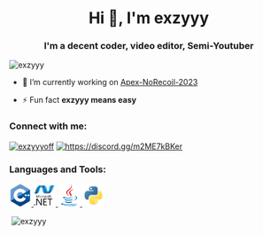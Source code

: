 <h1 align="center">Hi 👋, I'm exzyyy</h1>
<h3 align="center">I'm a decent coder, video editor, Semi-Youtuber</h3>

<p align="left"> <img src="https://komarev.com/ghpvc/?username=exzyyy&label=Profile%20views&color=0e75b6&style=flat" alt="exzyyy" /> </p>

- 🔭 I’m currently working on [Apex-NoRecoil-2023](https://github.com/exzyyywakeup/Apex-NoRecoil-2023)

- ⚡ Fun fact **exzyyy means easy**

<h3 align="left">Connect with me:</h3>
<p align="left">
<a href="https://www.youtube.com/c/exzyyyoff" target="blank"><img align="center" src="https://raw.githubusercontent.com/rahuldkjain/github-profile-readme-generator/master/src/images/icons/Social/youtube.svg" alt="exzyyyoff" height="30" width="40" /></a>
<a href="https://discord.gg/https://discord.gg/m2ME7kBKer" target="blank"><img align="center" src="https://raw.githubusercontent.com/rahuldkjain/github-profile-readme-generator/master/src/images/icons/Social/discord.svg" alt="https://discord.gg/m2ME7kBKer" height="30" width="40" /></a>
</p>

<h3 align="left">Languages and Tools:</h3>
<p align="left"> <a href="https://www.w3schools.com/cpp/" target="_blank" rel="noreferrer"> <img src="https://raw.githubusercontent.com/devicons/devicon/master/icons/cplusplus/cplusplus-original.svg" alt="cplusplus" width="40" height="40"/> </a> <a href="https://dotnet.microsoft.com/" target="_blank" rel="noreferrer"> <img src="https://raw.githubusercontent.com/devicons/devicon/master/icons/dot-net/dot-net-original-wordmark.svg" alt="dotnet" width="40" height="40"/> </a> <a href="https://www.java.com" target="_blank" rel="noreferrer"> <img src="https://raw.githubusercontent.com/devicons/devicon/master/icons/java/java-original.svg" alt="java" width="40" height="40"/> </a> <a href="https://www.python.org" target="_blank" rel="noreferrer"> <img src="https://raw.githubusercontent.com/devicons/devicon/master/icons/python/python-original.svg" alt="python" width="40" height="40"/> </a> </p>

<p>&nbsp;<img align="center" src="https://github-readme-stats.vercel.app/api?username=exzyyywakeup&show_icons=true&locale=en" alt="exzyyy" /></p>
